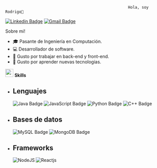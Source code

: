                                                           Hola, soy Rodrigo👋
[![Linkedin Badge](https://img.shields.io/badge/-Rodrigo-blue?style=flat&logo=Linkedin&logoColor=white&link=https://www.linkedin.com/in/rodrigo-navarrete-moreno-120701rnm/)](https://www.linkedin.com/in/rodrigo-navarrete-moreno-120701rnm/)
[![Gmail Badge](https://img.shields.io/badge/-RodrigoNavarrete-c14438?style=flat&logo=Gmail&logoColor=white&link=mailto:rodrigonavarretemoreno@gmail.com)](mailto:rodrigonavarretemoreno@gmail.com)

Sobre mi!

- 🎓 Pasante de Ingeniería en Computación.
- 💻 Desarrollador de software.
- 🔭 Gusto por trabajar en back-end y front-end.
- 🌱 Gusto por aprender nuevas tecnologias.

<img src="https://media2.giphy.com/media/QssGEmpkyEOhBCb7e1/giphy.gif?cid=ecf05e47a0n3gi1bfqntqmob8g9aid1oyj2wr3ds3mg700bl&rid=giphy.gif" width ="25"> <b>Skills</b>

- ## Lenguajes
  ![Java Badge](https://custom-icon-badges.demolab.com/badge/Java-ED8B00.svg?logo=java-colorful)
  ![JavaScript Badge](https://img.shields.io/badge/Javascript*-%23323330.svg?&logo=javascript&logoColor=%23F7DF1E&style=flat)
   ![Python Badge](https://custom-icon-badges.demolab.com/badge/Python-000.svg?logo=python-colorful)
  ![C++ Badge](https://img.shields.io/badge/C++-%2300599C.svg?logo=c%2B%2B&logoColor=white&style=flat)

- ## Bases de datos
   ![MySQL Badge](https://img.shields.io/badge/MySQL-%2300f.svg?&logo=mysql&logoColor=white&style=flat)
  ![MongoDB Badge](https://img.shields.io/badge/MongoDB-%234ea94b.svg?&logo=mongodb&logoColor=white&style=flat)

- ## Frameworks
  ![NodeJS](https://img.shields.io/badge/node.js-%2343853D.svg?style=for-the-badge&logo=node.js&logoColor=white)
   ![Reactjs](https://img.shields.io/badge/react%20-%2320232a.svg?&style=for-the-badge&logo=react&logoColor=%2361DAFB)
